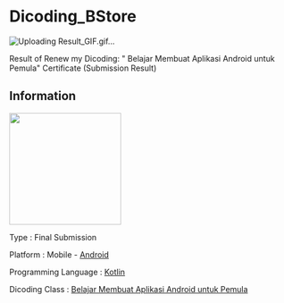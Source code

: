 # Dicoding_BStore

![Uploading Result_GIF.gif…]()

Result of Renew my Dicoding: " Belajar Membuat Aplikasi Android untuk Pemula" Certificate (Submission Result)

## Information
<img src="https://1000logos.net/wp-content/uploads/2016/10/Android-Logo.png" width="200" />

Type                  : Final Submission

Platform              : Mobile - [Android](https://www.android.com/intl/id_id/)

Programming Language  : [Kotlin](https://developer.android.com/kotlin?hl=id)

Dicoding Class        : [Belajar Membuat Aplikasi Android untuk Pemula](https://www.dicoding.com/academies/51)

